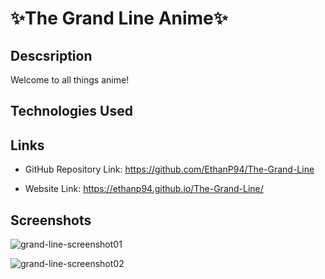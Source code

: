 # ✨The Grand Line Anime✨

## Descsription

Welcome to all things anime!

## Technologies Used


## Links

- GitHub Repository Link: https://github.com/EthanP94/The-Grand-Line 

- Website Link: https://ethanp94.github.io/The-Grand-Line/ 

## Screenshots

![grand-line-screenshot01]()


![grand-line-screenshot02]()
